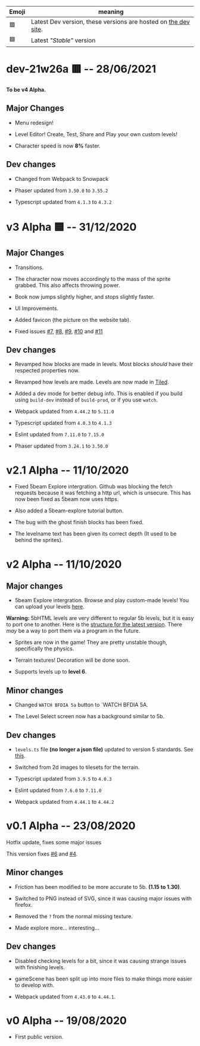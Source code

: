 Emoji | meaning
--- | ---
🟥| Latest Dev version, these versions are hosted on [the dev site](https://5bdev.zelo.dev/).
🟦| Latest *"Stable"* version


# dev-21w26a 🟥 -- 28/06/2021

**To be v4 Alpha.**

## Major Changes

- Menu redesign!

- Level Editor! Create, Test, Share and Play your own custom levels!

- Character speed is now **8%** faster.

## Dev changes

- Changed from Webpack to Snowpack

- Phaser updated from `3.50.0` to `3.55.2`

- Typescript updated from `4.1.3` to `4.3.2`

# v3 Alpha 🟦 -- 31/12/2020
## Major Changes

- Transitions.

- The character now moves accordingly to the mass of the sprite grabbed. This also affects throwing power.

- Book now jumps slightly higher, and stops slightly faster.

- UI Improvements.

- Added favicon (the picture on the website tab).

- Fixed issues [#7](https://github.com/Zolo101/5bHTML/issues/7), [#8](https://github.com/Zolo101/5bHTML/issues/8), [#9](https://github.com/Zolo101/5bHTML/issues/9), [#10]((https://github.com/Zolo101/5bHTML/issues/10)) and [#11](https://github.com/Zolo101/5bHTML/issues/11)

## Dev changes

- Revamped how blocks are made in levels. Most blocks *should* have their respected properties now.

- Revamped how levels are made. Levels are now made in [Tiled](https://www.mapeditor.org/).

- Added a dev mode for better debug info. This is enabled if you build using `build-dev` instead of `build-prod`, or if you use `watch`.

- Webpack updated from `4.44.2` to `5.11.0`

- Typescript updated from `4.0.3` to `4.1.3`

- Eslint updated from `7.11.0` to `7.15.0`

- Phaser updated from `3.24.1` to `3.50.0`

# v2.1 Alpha -- 11/10/2020

- Fixed 5beam Explore intergration. Github was blocking the fetch requests because it was fetching a http url, which is unsecure. This has now been fixed as 5beam now uses https.

- Also added a 5beam-explore tutorial button.

- The bug with the ghost finish blocks has been fixed.

- The levelname text has been given its correct depth (It used to be behind the sprites).

# v2 Alpha -- 11/10/2020
## Major changes

- 5beam Explore intergration. Browse and play custom-made levels! You can upload your levels [here](http://5beam.zapto.org/). 

**Warning:** 5bHTML levels are very different to regular 5b levels, but it is easy to port one to another. Here is the [structure for the latest version](https://gist.github.com/Zolo101/36ae33e5dd15510a2cb41e942dbf7044). There *may* be a way to port them via a program in the future.

- Sprites are now in the game! They are pretty unstable though, specifically the physics.

- Terrain textures! Decoration will be done soon.

- Supports levels up to **level 6**.

## Minor changes

- Changed `WATCH BFDIA 5a` button to `WATCH BFDIA 5A.

- The Level Select screen now has a background similar to 5b.

## Dev changes

- `levels.ts` file **(no longer a json file)** updated to version 5 standards. See [this](https://gist.github.com/Zolo101/36ae33e5dd15510a2cb41e942dbf7044).

- Switched from 2d images to tilesets for the terrain.

- Typescript updated from `3.9.5` to `4.0.3`

- Eslint updated from `7.6.0` to `7.11.0`

- Webpack updated from `4.44.1` to `4.44.2`

# v0.1 Alpha -- 23/08/2020

Hotfix update, fixes some major issues

This version fixes [#6](https://github.com/Zolo101/5bHTML/issues/6) and [#4](https://github.com/Zolo101/5bHTML/issues/4).

## Minor changes

- Friction has been modified to be more accurate to 5b. **(1.15 to 1.30)**.

- Switched to PNG instead of SVG, since it was causing major issues with firefox.

- Removed the `?` from the normal missing texture.

- Made explore more... interesting...

## Dev changes

- Disabled checking levels for a bit, since it was causing strange issues with finishing levels.

- gameScene has been split up into more files to make things more easier to develop with.

- Webpack updated from `4.43.0` to `4.44.1`.

# v0 Alpha -- 19/08/2020

- First public version.